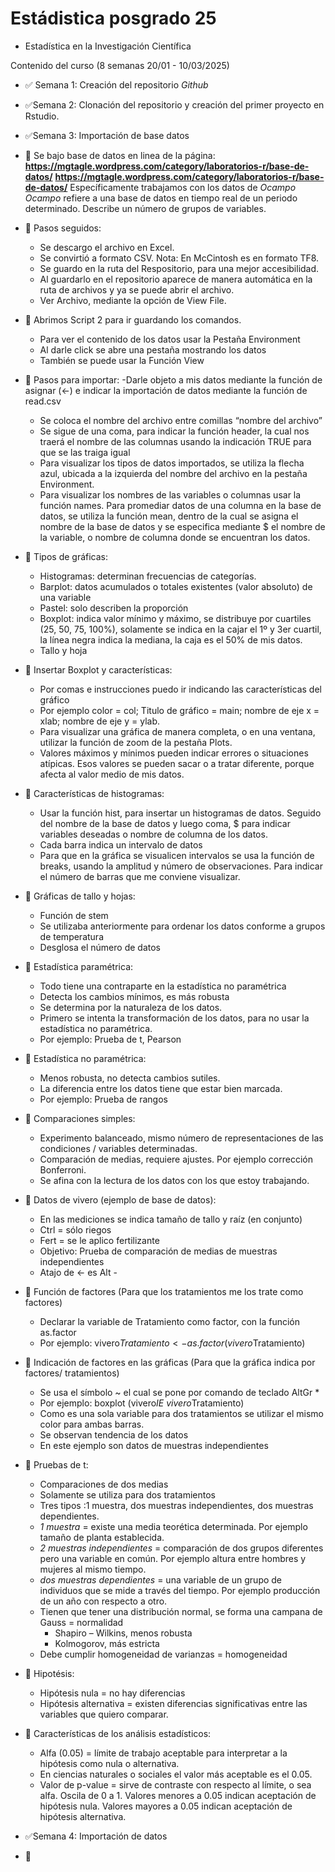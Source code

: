 # Estádistica posgrado 25
+ Estadística en la Investigación Científica

Contenido del curso (8 semanas 20/01 - 10/03/2025) 

- :white_check_mark: Semana 1: Creación del repositorio *Github*
- :white_check_mark:Semana 2: Clonación del repositorio y creación del primer 
proyecto en Rstudio.

- :white_check_mark:Semana 3: Importación de base datos 

- :black_square_button: Se bajo base de datos en linea de la página: 
**https://mgtagle.wordpress.com/category/laboratorios-r/base-de-datos/**
**https://mgtagle.wordpress.com/category/laboratorios-r/base-de-datos/**
Específicamente trabajamos con los datos de *Ocampo*
*Ocampo* refiere a una base de datos en tiempo real de un periodo determinado. 
Describe un número de grupos de variables. 

- :black_square_button: Pasos seguidos: 
  - Se descargo el archivo en Excel.
  - Se convirtió a formato CSV. Nota: En McCintosh es en formato TF8.
  - Se guardo en la ruta del Respositorio, para una mejor accesibilidad. 
  - Al guardarlo en el repositorio aparece de manera automática en la ruta 
  de archivos y ya se puede abrir el archivo. 
  - Ver Archivo, mediante la opción de View File.
  
- :black_square_button: Abrimos Script 2 para ir guardando los comandos. 
  - Para ver el contenido de los datos usar la Pestaña Environment
  - Al darle click se abre una pestaña mostrando los datos
  - También se puede usar la Función View

- :black_square_button: Pasos para importar: 
  -Darle objeto a mis datos mediante la función de asignar (<-) e indicar la 
  importación de datos mediante la función de read.csv
  - Se coloca el nombre del archivo entre comillas “nombre del archivo”
  - Se sigue de una coma, para indicar la función header, la cual nos traerá el
  nombre de las columnas usando la indicación TRUE para que se las traiga igual 
  - Para visualizar los tipos de datos importados, se utiliza la flecha azul, 
  ubicada a la izquierda del nombre del archivo en la pestaña Environment. 
  - Para visualizar los nombres de las variables o columnas usar la función 
  names. 
  Para promediar datos de una columna en la base de datos, se utiliza la función
  mean, dentro de la cual se asigna el nombre de la base de datos y se 
  especifica mediante $ el nombre de la variable, o nombre de columna donde se 
  encuentran los datos. 

- :black_square_button: Tipos de gráficas:
  - Histogramas: determinan frecuencias de categorías.
  - Barplot: datos acumulados o totales existentes (valor absoluto) de una variable
  - Pastel: solo describen la proporción 
  - Boxplot: indica valor mínimo y máximo, se distribuye por cuartiles (25, 50,
  75, 100%), solamente se indica en la cajar el 1º y 3er cuartil, la línea negra
  indica la mediana, la caja es el 50% de mis datos.
  - Tallo y hoja 

- :black_square_button: Insertar Boxplot y características:
  - Por comas e instrucciones puedo ir indicando las características del gráfico
  - Por ejemplo color = col; Titulo de gráfico = main; nombre de eje x = xlab;
  nombre de eje y = ylab. 
  - Para visualizar una gráfica de manera completa, o en una ventana, utilizar
  la función de zoom de la pestaña Plots. 
  - Valores máximos y mínimos pueden indicar errores o situaciones atípicas. 
  Esos valores se pueden sacar o a tratar diferente, porque afecta al valor 
  medio de mis datos. 

- :black_square_button: Características de histogramas: 
  - Usar la función hist, para insertar un histogramas de datos. Seguido del 
  nombre de la base de datos y luego coma, $ para indicar variables deseadas o 
  nombre de columna de los datos. 
  - Cada barra indica un intervalo de datos
  - Para que en la gráfica se visualicen intervalos se usa la función de breaks,
  usando la amplitud y número de observaciones. Para indicar el número de barras
  que me conviene visualizar. 
  
- :black_square_button: Gráficas de tallo y hojas: 
  - Función de stem
  - Se utilizaba anteriormente para ordenar los datos conforme a grupos de 
  temperatura
  - Desglosa el número de datos 

- :black_square_button: Estadística paramétrica: 
  - Todo tiene una contraparte en la estadística no paramétrica
  - Detecta los cambios mínimos, es más robusta
  - Se determina por la naturaleza de los datos. 
  - Primero se intenta la transformación de los datos, para no usar la 
  estadística no paramétrica. 
  - Por ejemplo: Prueba de t, Pearson

- :black_square_button: Estadística no paramétrica: 
  - Menos robusta, no detecta cambios sutiles. 
  - La diferencia entre los datos tiene que estar bien marcada. 
  - Por ejemplo: Prueba de rangos

- :black_square_button: Comparaciones simples:
  - Experimento balanceado, mismo número de representaciones de las condiciones
  / variables determinadas. 
  - Comparación de medias, requiere ajustes. Por ejemplo corrección Bonferroni. 
  - Se afina con la lectura de los datos con los que estoy trabajando.

- :black_square_button: Datos de vivero (ejemplo de base de datos): 
  - En las mediciones se indica tamaño de tallo y raíz (en conjunto)
  - Ctrl = sólo riegos
  - Fert = se le aplico fertilizante
  - Objetivo: Prueba de comparación de medias de muestras independientes 
  - Atajo de <- es Alt -

- :black_square_button: Función de factores (Para que los tratamientos me los 
trate como factores)
  - Declarar la variable de Tratamiento como factor, con la función as.factor
  - Por ejemplo: vivero$Tratamiento <- as.factor (vivero$Tratamiento)
  
- :black_square_button: Indicación de factores en las gráficas (Para que la 
gráfica indica por factores/ tratamientos)
  - Se usa el símbolo ~ el cual se pone por comando de teclado AltGr *
  - Por ejemplo: boxplot (vivero$IE ~ vivero$Tratamiento)
  - Como es una sola variable para dos tratamientos se utilizar el mismo 
  color para ambas barras. 
  - Se observan tendencia de los datos 
  - En este ejemplo son datos de muestras independientes

- :black_square_button: Pruebas de t: 
  - Comparaciones de dos medias
  - Solamente se utiliza para dos tratamientos
  - Tres tipos :1 muestra, dos muestras independientes, dos muestras
  dependientes.
  - *1 muestra* = existe una media teorética determinada. Por ejemplo tamaño de 
  planta establecida. 
  - *2 muestras independientes* = comparación de dos grupos diferentes pero una 
  variable en común. Por ejemplo altura entre hombres y mujeres al mismo tiempo.
  - *dos muestras dependientes* = una variable de un grupo de individuos que se 
  mide a través del tiempo. Por ejemplo producción de un año con respecto a otro.
  - Tienen que tener una distribución normal, se forma una campana de Gauss = 
  normalidad
    - Shapiro – Wilkins, menos robusta
    - Kolmogorov, más estricta
  - Debe cumplir homogeneidad de varianzas = homogeneidad

- :black_square_button: Hipotésis: 
  - Hipótesis nula = no hay diferencias
  - Hipótesis alternativa = existen diferencias significativas entre las 
  variables que quiero comparar. 

- :black_square_button: Características de los análisis estadísticos: 
  - Alfa (0.05) = límite de trabajo aceptable para interpretar a la hipótesis 
  como nula o alternativa. 
  - En ciencias naturales o sociales el valor más aceptable es el 0.05. 
  - Valor de p-value = sirve de contraste con respecto al límite, o sea alfa. 
  Oscila de 0 a 1. Valores menores a 0.05 indican aceptación de hipótesis nula.
  Valores mayores a 0.05 indican aceptación de hipótesis alternativa. 

- :white_check_mark:Semana 4: Importación de datos 
- :black_square_button:








